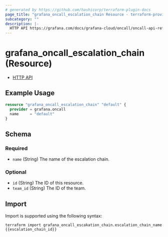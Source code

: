 ```yaml
---
# generated by https://github.com/hashicorp/terraform-plugin-docs
page_title: "grafana_oncall_escalation_chain Resource - terraform-provider-grafana"
subcategory: ""
description: |-
  HTTP API https://grafana.com/docs/grafana-cloud/oncall/oncall-api-reference/escalation_chains/
---
```


# grafana_oncall_escalation_chain (Resource)

* [HTTP API](https://grafana.com/docs/grafana-cloud/oncall/oncall-api-reference/escalation_chains/)

## Example Usage

```terraform
resource "grafana_oncall_escalation_chain" "default" {
  provider = grafana.oncall
  name     = "default"
}
```

<!-- schema generated by tfplugindocs -->
## Schema

### Required

- `name` (String) The name of the escalation chain.

### Optional

- `id` (String) The ID of this resource.
- `team_id` (String) The ID of the team.

## Import

Import is supported using the following syntax:

```shell
terraform import grafana_oncall_escakation_chain.escalation_chain_name {{escalation_chain_id}}
```
